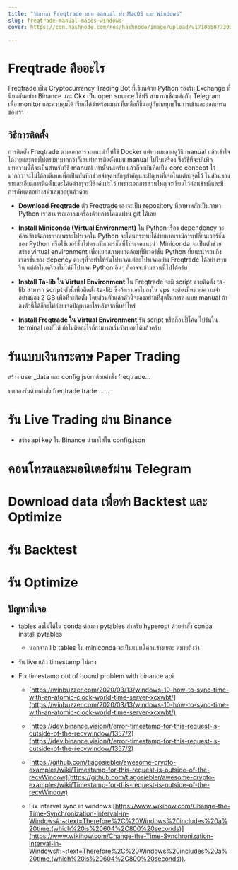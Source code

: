 ```yaml
---
title: "วิธีการลง Freqtrade แบบ manual ทั้ง MacOS และ Windows"
slug: freqtrade-manual-macos-windows
cover: https://cdn.hashnode.com/res/hashnode/image/upload/v1710650773034/dd8ff552-fdf2-4989-b98b-e83789e9ec58.webp

---
```


# Freqtrade คืออะไร

Freqtrade เป็น Cryptocurrency Trading Bot ที่เขียนด้วย Python รองรับ Exchange ที่นิยมกันอย่าง Binance และ Okx เป็น open source ใช้ฟรี สามารถเชื่อมต่อกับ Telegram เพื่อ monitor และควบคุมได้ เรียกได้ว่าพร้อมมาก ที่เหลือก็ขึ้นอยู่กับกลยุทธในการเข้าและออกเทรดของเรา

## วิธีการติดตั้ง

การติดตั้ง Freqtrade ตามเอกสารจะแนะนำให้ใช้ Docker แต่ทางผมลองดูวิธี manual แล้วเข้าใจได้ง่ายและตรงไปตรงมามากกว่าก็เลยทำการติดตั้งแบบ manual ไปในเครื่อง ซึ่งวิธีที่จะบันทึกบทความนี้ก็จะเป็นสำหรับวิธี manual เท่านั้นนะครับ แล้วก็จะบันทึกเป็น core concept ไว้มากกว่าจะไม่ได้ลงดีเทลเพื่อเป็นบันทึกช่วยจำจุดหลักๆสำคัญและปัญหาที่เจอในแต่ละจุดไว้ ในส่วนของรายละเอียดการติดตั้งและโค้ดต่างๆจะมีลิงค์แปะไว้ เพราะเอกสารส่วนใหญ่จะเขียนไว้ค่อนข้างดีและมีการอัพเดตอย่างสม่ำเสมออยู่แล้วด้วย

* **Download Freqtrade** ตัว Freqtrade เองจะเป็น repository ที่ภาษาหลักเป็นภาษา Python เราสามารถเอาลงเครื่องด้วยการโคลนผ่าน git ได้เลย
    
* **Install Miniconda (Virtual Environment)** ใน Python เรื่อง dependency จะค่อนข้างจัดการยากเพราะโปรเจคใน Python จะโดนกระทบได้ง่ายหากเรามีการเปลี่ยนเวอร์ชั่นของ Python หรือใช้เวอร์ชั่นไม่ตรงกับเวอร์ชั่นที่โปรเจคแนะนำ Miniconda จะเป็นตัวช่วยสร้าง virtual environment เพื่อแยกสภาพแวดล้อมที่มีเวอร์ชั่น Python ที่แนะนำรวมถึงเวอร์ชั่นของ depency ต่างๆที่จะทำให้รันโปรเจคแต่ละโปรเจคอย่าง Freqtrade ได้อย่างราบรื่น แต่ถ้าในเครื่องไม่ได้มีโปรเจค Python อื่นๆ ก็อาจจะข้ามส่วนนี้ไปได้ครับ
    
* **Install Ta-lib ใน Virtual Environment** ใน Freqtrade จะมี script ช่วยติดตั้ง ta-lib สามารถ script ตัวนี้เพื่อติดตั้ง ta-lib ซึ่งถ้าเราเอาไปลงใน vps จะต้องมีหน่วยความจำอย่างน้อง 2 GB เพื่อที่จะติดตั้ง โดยส่วนตัวแล้วตัวนี้จะลงอยากที่สุดในการลงแบบ manual ถ้าลงตัวนี้ได้ก็จะไม่ค่อยเจอปัญหาอะไรหลังจากนี้เท่าไหร่
    
* **Install Freqtrade ใน Virtual Environment** รัน script หรือก๊อปปี้โค้ด ไปรันใน terminal เองก็ได้ ถ้าไม่ติดอะไรก็สามารถเริ่มรันบอทได้แล้วครับ
    

# รันแบบเงินกระดาษ Paper Trading

สร้าง user\_data และ config.json ด้วยคำสั่ง freqtrade...

ทดลองรันด้วยคำสั่ง freqtrade trade ......

# รัน Live Trading ผ่าน Binance

* สร้าง api key ใน Binance นำมาใส่ใน config.json
    

# คอนโทรลและมอนิเตอร์ผ่าน Telegram

# Download data เพื่อทำ Backtest และ Optimize

# รัน Backtest

# รัน Optimize

## ปัญหาที่เจอ

* tables ลงไม่ได้ใน conda ต้องลง pytables สำหรับ hyperopt ด้วยคำสั่ง conda install pytables
    
    * นอกจาก lib tables ใน miniconda จะเป็นแบบนี้ค่อนข้างเยอะ หมายถึงว่า
        
* รัน live แล้ว timestamp ไม่ตรง
    
* Fix timestamp out of bound problem with binance api.
    
    * [https://winbuzzer.com/2020/03/13/windows-10-how-to-sync-time-with-an-atomic-clock-world-time-server-xcxwbt/](https://winbuzzer.com/2020/03/13/windows-10-how-to-sync-time-with-an-atomic-clock-world-time-server-xcxwbt/)
        
    * [https://dev.binance.vision/t/error-timestamp-for-this-request-is-outside-of-the-recvwindow/1357/2](https://dev.binance.vision/t/error-timestamp-for-this-request-is-outside-of-the-recvwindow/1357/2)
        
    * [https://github.com/tiagosiebler/awesome-crypto-examples/wiki/Timestamp-for-this-request-is-outside-of-the-recvWindow](https://github.com/tiagosiebler/awesome-crypto-examples/wiki/Timestamp-for-this-request-is-outside-of-the-recvWindow)
        
    * Fix interval sync in windows [https://www.wikihow.com/Change-the-Time-Synchronization-Interval-in-Windows#:~:text=Therefore%2C%20Windows%20includes%20a%20time,(which%20is%20604%2C800%20seconds)](https://www.wikihow.com/Change-the-Time-Synchronization-Interval-in-Windows#:~:text=Therefore%2C%20Windows%20includes%20a%20time,(which%20is%20604%2C800%20seconds)).